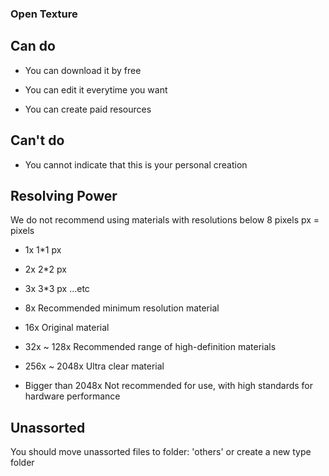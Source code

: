 ### Open Texture

## Can do
- You can download it by free

- You can edit it everytime you want

- You can create paid resources

## Can't do
- You cannot indicate that this is your personal creation

## Resolving Power

We do not recommend using materials with resolutions below 8 pixels
px = pixels
- 1x 1*1 px
- 2x 2*2 px
- 3x 3*3 px
...etc

- 8x 
Recommended minimum resolution material

- 16x 
Original material

- 32x ~ 128x
Recommended range of high-definition materials

- 256x ~ 2048x
Ultra clear material

- Bigger than 2048x
Not recommended for use, with high standards for hardware performance

## Unassorted
You should move unassorted files to folder: 'others' or create a new type folder